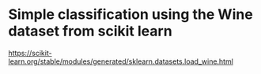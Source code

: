 # Simple classification using the Wine dataset from scikit learn

https://scikit-learn.org/stable/modules/generated/sklearn.datasets.load_wine.html
